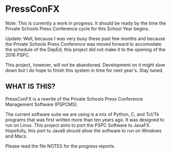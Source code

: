 # PressConFX

Note: This is currently a work in progress. It should be ready by
the time the Private Schools Press Conference cycle for this School Year
begins.

Update: Well, because I was very busy these past few months and because the Private Schools Press Conference
was moved forward to accomodate the schedule of the DepEd, this project did not make
it to the opening of the 2016 PSPC.

This project, however, will not be abandoned. Development on it might slow down
but I do hope to finish this system in time for next year's. Stay tuned.

WHAT IS THIS?
------------

PressConFX is a rewrite of the Private Schools Press Conference Management Software (PSPCMS).

The current software suite we are using is a mix of Python, C, and Tcl/Tk programs that was first written more than ten years ago. It was designed to run on Linux. This project aims to port the PSPC Software to JavaFX. Hopefully, this port to Java8 should allow the software to run on Windows and Macs.

Please read the file NOTES for the progress reports.
